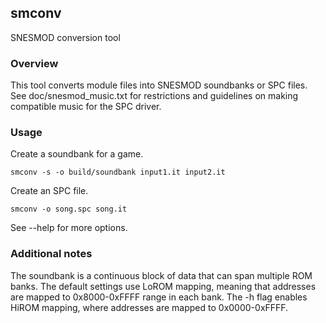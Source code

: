 ## smconv

SNESMOD conversion tool

### Overview

This tool converts module files into SNESMOD soundbanks or SPC files. See
doc/snesmod_music.txt for restrictions and guidelines on making compatible music for the
SPC driver.

### Usage

Create a soundbank for a game.
```
smconv -s -o build/soundbank input1.it input2.it
```

Create an SPC file.
```
smconv -o song.spc song.it
```

See --help for more options.

### Additional notes

The soundbank is a continuous block of data that can span multiple ROM banks. The default
settings use LoROM mapping, meaning that addresses are mapped to 0x8000-0xFFFF range in
each bank. The -h flag enables HiROM mapping, where addresses are mapped to 0x0000-0xFFFF.